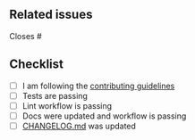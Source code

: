 <!--
Thanks for making a pull request to COPIERTemplate.jl.
We have added this PR template to help you help us.
Make sure to read the contributing guidelines and abide to the code of conduct.
See the comments below, fill the required fields, and check the items.
-->

## Related issues

<!-- We normally work with (i) create issue; (ii) discussion if necessary; (iii) create PR. So, at least one of the following should be true:-->

<!-- Option 1, this closes an existing issue. Fill the number below-->
Closes #

<!-- Option 2, this is a small fix that arguably won't need an issue. Uncomment below -->
<!--
There is no related issue.
-->

## Checklist

<!-- mark true if NA -->
<!-- leave PR as draft until all is checked -->
- [ ] I am following the [contributing guidelines](https://github.com/abelsiqueira/COPIERTemplate.jl/blob/main/docs/src/90-contributing.md)
- [ ] Tests are passing
- [ ] Lint workflow is passing
- [ ] Docs were updated and workflow is passing
- [ ] [CHANGELOG.md](https://github.com/abelsiqueira/COPIERTemplate.jl/blob/main/CHANGELOG.md) was updated

